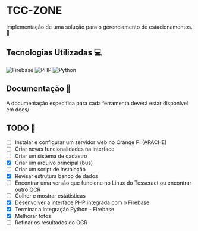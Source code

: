# TCC-ZONE
Implementação de uma solução para o gerenciamento de estacionamentos. 🚗

## Tecnologias Utilizadas 💻
![Firebase](https://img.shields.io/badge/firebase-a08021?style=for-the-badge&logo=firebase&logoColor=ffcd34)
![PHP](https://img.shields.io/badge/php-%23777BB4.svg?style=for-the-badge&logo=php&logoColor=white)
![Python](https://img.shields.io/badge/python-3670A0?style=for-the-badge&logo=python&logoColor=ffdd54)

## Documentação 📘
A documentação especifica para cada ferramenta deverá estar disponível em docs/

## TODO 📝
 - [ ] Instalar e configurar um servidor web no Orange PI (APACHE)
 - [ ] Criar novas funcionalidades na interface
 - [ ] Criar um sistema de cadastro
 - [x] Criar um arquivo principal (bus)
 - [ ] Criar um script de instalação
 - [x] Revisar estrutura banco de dados
 - [ ] Encontrar uma versão que funcione no Linux do Tesseract ou encontrar outro OCR
 - [ ] Colher e mostrar estátisticas
 - [x] Desenvolver a interface PHP integrada com o Firebase
 - [x] Terminar a integração Python - Firebase
 - [x] Melhorar fotos
 - [ ] Refinar os resultados do OCR
